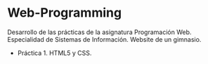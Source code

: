 # Web-Programming
Desarrollo de las prácticas de la asignatura Programación Web. Especialidad de Sistemas de Información.
Website de un gimnasio.
  
  - Práctica 1. HTML5 y CSS.
